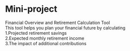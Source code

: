 # Mini-project
Financial Overview and Retirement Calculation Tool<br>
This tool helps you plan your financial future by calculating<br>
1.Projected retirement savings<br>
2.Expected monthly retirement income<br>
3.The impact of additional contributions<br>
